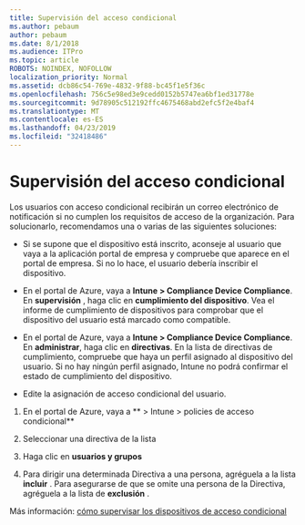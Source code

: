```yaml
---
title: Supervisión del acceso condicional
ms.author: pebaum
author: pebaum
ms.date: 8/1/2018
ms.audience: ITPro
ms.topic: article
ROBOTS: NOINDEX, NOFOLLOW
localization_priority: Normal
ms.assetid: dcb86c54-769e-4832-9f88-bc45f1e5f36c
ms.openlocfilehash: 756c5e98ed3e9cedd0152b5747ea6bf1ed31778e
ms.sourcegitcommit: 9d78905c512192ffc4675468abd2efc5f2e4baf4
ms.translationtype: MT
ms.contentlocale: es-ES
ms.lasthandoff: 04/23/2019
ms.locfileid: "32418486"
---
```

# <a name="monitoring-conditional-access"></a>Supervisión del acceso condicional

Los usuarios con acceso condicional recibirán un correo electrónico de notificación si no cumplen los requisitos de acceso de la organización. Para solucionarlo, recomendamos una o varias de las siguientes soluciones:
  
- Si se supone que el dispositivo está inscrito, aconseje al usuario que vaya a la aplicación portal de empresa y compruebe que aparece en el portal de empresa. Si no lo hace, el usuario debería inscribir el dispositivo.
    
- En el portal de Azure, vaya a **Intune \> Compliance Device Compliance**. En **supervisión** , haga clic en **cumplimiento del dispositivo**. Vea el informe de cumplimiento de dispositivos para comprobar que el dispositivo del usuario está marcado como compatible. 
    
- En el portal de Azure, vaya a **Intune \> Compliance Device Compliance**. En **administrar**, haga clic en **directivas**. En la lista de directivas de cumplimiento, compruebe que haya un perfil asignado al dispositivo del usuario. Si no hay ningún perfil asignado, Intune no podrá confirmar el estado de cumplimiento del dispositivo. 
    
- Edite la asignación de acceso condicional del usuario.
    
1. En el portal de Azure, vaya a ** \> Intune \> policies de acceso condicional**
    
2. Seleccionar una directiva de la lista
    
3. Haga clic en **usuarios y grupos**
    
4. Para dirigir una determinada Directiva a una persona, agréguela a la lista **incluir** . Para asegurarse de que se omite una persona de la Directiva, agréguela a la lista de **exclusión** . 
    
Más información: [cómo supervisar los dispositivos de acceso condicional](https://docs.microsoft.com/intune/conditional-access-exchange-monitor)
  

